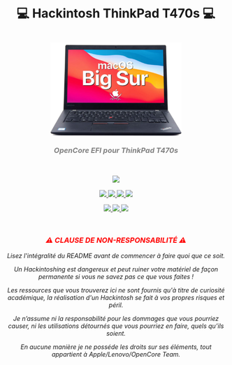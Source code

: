 <h1 align="center">💻 Hackintosh ThinkPad T470s 💻<h1>
<img style="display: block; margin-left: auto; width: 6em; margin-right: auto; max-width:300px; width: auto; height: auto"src="./Images/opencore-t470S.png" alt="Lenovo Thinkpad T470S macOS Hackintosh OpenCore" />

<h3 align="center" style="font-style:italic; color: grey">OpenCore EFI pour ThinkPad T470s</h3>
<br>
<p align="center">
  <img src="https://img.shields.io/badge/Compatibilité-BigSur%20%7C%20Monterey-purple.svg?style=flat" />
</p>
  <p align="center">
    <a target="__blank" href="https://developer.apple.com/documentation/macos-release-notes">
  <img src="https://img.shields.io/badge/MacOS-12.2-maroon.svg?style=flat" />
    </a>
    <a target="__blank" href="https://github.com/acidanthera/OpenCorePkg">
      <img src="https://img.shields.io/badge/OpenCore-0.7.7-darkblue.svg?style=flat">
    </a>
    <a target="__blank" href="https://pcsupport.lenovo.com/fr/fr/products/laptops-and-netbooks/thinkpad-t-series-laptops/thinkpad-t470s">
      <img src="https://img.shields.io/badge/Model-20HF|20HG-darkcyan?style=flat">
    </a>
    <a target="__blank" href="https://travis-ci.org/IceEnd/Yosoro">
      <img src="https://img.shields.io/badge/BIOS-1.42-goldenrod?style=flat">
    </a>
  </p>
  <p align="center">
    <a target="__blank" href="https://https://github.com/Asteerix/Hackintosh-Lenovo-Thinkpad-T470s/releases">
      <img src="https://img.shields.io/github/release/iceend/yosoro.svg?style=flat" />
    </a>
    <a target="__blank" href="https://https://github.com/Asteerix/Hackintosh-Lenovo-Thinkpad-T470s/releases">
      <img src="https://img.shields.io/github/downloads/IceEnd/Yosoro/total.svg?style=flat">
    </a>
    <a target="__blank" href="https://https://github.com/Asteerix/Hackintosh-Lenovo-Thinkpad-T470s/blob/master/LICENSE">
      <img src="https://img.shields.io/badge/license-MIT-forestgreen" />
    </a>
  </p>
</p>

</br>
<h3 align="center" style="color: red; font-style: italic">⚠️ CLAUSE DE NON-RESPONSABILITÉ ⚠️</h3>
<p align="center" style="font-style: italic">
Lisez l'intégralité du README avant de commencer à faire quoi que ce soit.
<p>
<p align="center" style="font-style: italic">
Un Hackintoshing est dangereux et peut ruiner votre matériel de façon permanente si vous ne savez pas ce que vous faites !
<p>
<p align="center" style="font-style: italic">
Les ressources que vous trouverez ici ne sont fournis qu'à titre de curiosité académique, la réalisation d'un Hackintosh se fait à vos propres risques et péril.
<p>
<p align="center" style="font-style: italic">
Je n’assume ni la responsabilité pour les dommages que vous pourriez causer, ni les utilisations détournés que vous pourriez en faire, quels qu’ils soient.
</p>
<p align="center" style="font-style: italic">
En aucune manière je ne posséde les droits sur ses éléments, tout appartient à Apple/Lenovo/OpenCore Team.
</p>
<p>
</p>
</br>
